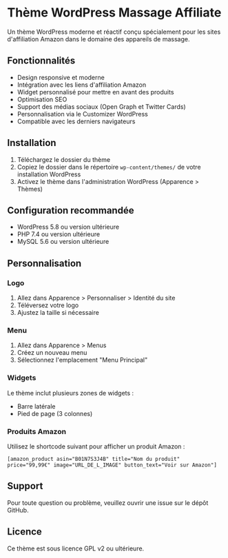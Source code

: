 # Thème WordPress Massage Affiliate

Un thème WordPress moderne et réactif conçu spécialement pour les sites d'affiliation Amazon dans le domaine des appareils de massage.

## Fonctionnalités

- Design responsive et moderne
- Intégration avec les liens d'affiliation Amazon
- Widget personnalisé pour mettre en avant des produits
- Optimisation SEO
- Support des médias sociaux (Open Graph et Twitter Cards)
- Personnalisation via le Customizer WordPress
- Compatible avec les derniers navigateurs

## Installation

1. Téléchargez le dossier du thème
2. Copiez le dossier dans le répertoire `wp-content/themes/` de votre installation WordPress
3. Activez le thème dans l'administration WordPress (Apparence > Thèmes)

## Configuration recommandée

- WordPress 5.8 ou version ultérieure
- PHP 7.4 ou version ultérieure
- MySQL 5.6 ou version ultérieure

## Personnalisation

### Logo

1. Allez dans Apparence > Personnaliser > Identité du site
2. Téléversez votre logo
3. Ajustez la taille si nécessaire

### Menu

1. Allez dans Apparence > Menus
2. Créez un nouveau menu
3. Sélectionnez l'emplacement "Menu Principal"

### Widgets

Le thème inclut plusieurs zones de widgets :

- Barre latérale
- Pied de page (3 colonnes)

### Produits Amazon

Utilisez le shortcode suivant pour afficher un produit Amazon :

```
[amazon_product asin="B01N7S3J4B" title="Nom du produit" price="99,99€" image="URL_DE_L_IMAGE" button_text="Voir sur Amazon"]
```

## Support

Pour toute question ou problème, veuillez ouvrir une issue sur le dépôt GitHub.

## Licence

Ce thème est sous licence GPL v2 ou ultérieure.
